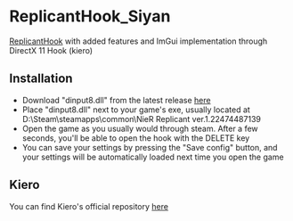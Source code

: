 # ReplicantHook_Siyan
<a href="https://github.com/Asiern/ReplicantHook">ReplicantHook</a> with added features and ImGui implementation through DirectX 11 Hook (kiero)
<h2>Installation</h2>
<ul>
  <li>Download "dinput8.dll" from the latest release <a href="https://github.com/SSSiyan/ReplicantHook_Siyan/releases">here</a></li>
  <li>Place "dinput8.dll" next to your game's exe, usually located at D:\Steam\steamapps\common\NieR Replicant ver.1.22474487139</li>
  <li>Open the game as you usually would through steam. After a few seconds, you'll be able to open the hook with the DELETE key</li>
  <li>You can save your settings by pressing the "Save config" button, and your settings will be automatically loaded next time you open the game</li>
</ul>
<h2>Kiero</h2>
<p>You can find Kiero's official repository <a href="https://github.com/Rebzzel/kiero">here</a>
